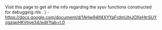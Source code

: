 Visit this page to get all the info regarding the sysv functions constructed for debugging rtls : ) - https://docs.google.com/document/d/1AHw94If4XYYaFrdmUhiJOXeHtrSUYogzqpHKVtjye34/edit?tab=t.0
